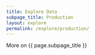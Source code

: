 ```yaml
---
title: Explore Data
subpage_title: Production
layout: explore
permalink: /explore/production/
---
```


More on {{ page.subpage_title }}
